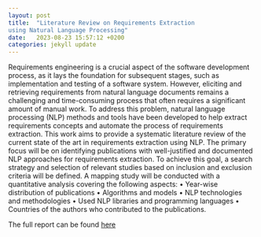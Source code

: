 ```yaml
---
layout: post
title:  "Literature Review on Requirements Extraction
using Natural Language Processing"
date:   2023-08-23 15:57:12 +0200
categories: jekyll update
---
```

Requirements engineering is a crucial aspect of the software development process, as it lays
the foundation for subsequent stages, such as implementation and testing of a software
system. However, eliciting and retrieving requirements from natural language documents
remains a challenging and time-consuming process that often requires a significant amount
of manual work. To address this problem, natural language processing (NLP) methods
and tools have been developed to help extract requirements concepts and automate the
process of requirements extraction.
This work aims to provide a systematic literature review of the current state of the art in
requirements extraction using NLP. The primary focus will be on identifying publications
with well-justified and documented NLP approaches for requirements extraction. To
achieve this goal, a search strategy and selection of relevant studies based on inclusion and
exclusion criteria will be defined. A mapping study will be conducted with a quantitative
analysis covering the following aspects:
• Year-wise distribution of publications
• Algorithms and models
• NLP technologies and methodologies
• Used NLP libraries and programming languages
• Countries of the authors who contributed to the publications.

The full report can be found [here]({{site.baseurl}}/assets/NTP-Report.pdf)

[jekyll-docs]: https://jekyllrb.com/docs/home
[jekyll-gh]:   https://github.com/jekyll/jekyll
[jekyll-talk]: https://talk.jekyllrb.com/
